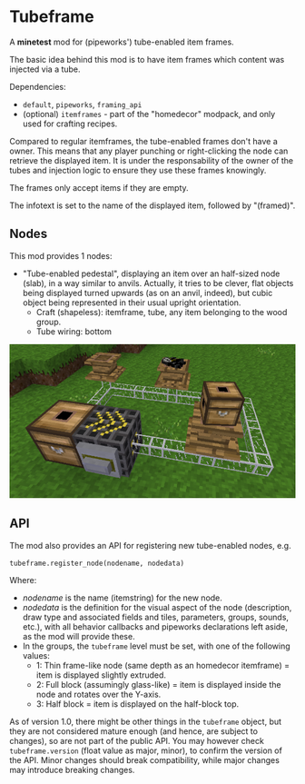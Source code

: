 # Tubeframe

A **minetest** mod for (pipeworks') tube-enabled item frames.

The basic idea behind this mod is to have item frames which content was injected
via a tube.

Dependencies:
- `default`, `pipeworks`, `framing_api`
- (optional) `itemframes` - part of the "homedecor" modpack, and only used for crafting recipes.

Compared to regular itemframes, the tube-enabled frames don't have a owner. This means that
any player punching or right-clicking the node can retrieve the displayed item. It is under
the responsability of the owner of the tubes and injection logic to ensure they use these 
frames knowingly.

The frames only accept items if they are empty.

The infotext is set to the name of the displayed item, followed by "(framed)".

## Nodes

This mod provides 1 nodes:
- "Tube-enabled pedestal", displaying an item over an half-sized node (slab), in a way similar to anvils. Actually, it tries to be clever, flat objects being displayed turned upwards (as on an anvil, indeed), but cubic object being represented in their usual upright orientation.
  - Craft (shapeless): itemframe, tube, any item belonging to the wood group.
  - Tube wiring: bottom

![Screenshot 1](screenshots/screenshot1.png)

## API

The mod also provides an API for registering new tube-enabled nodes, e.g.
```
tubeframe.register_node(nodename, nodedata)
```

Where:
- _nodename_ is the name (itemstring) for the new node.
- _nodedata_ is the definition for the visual aspect of the node (description, draw type and associated fields and tiles, parameters, groups, sounds, etc.), with all behavior callbacks and pipeworks declarations left aside, as the mod will provide these.
- In the groups, the `tubeframe` level must be set, with one of the following values:
  - 1: Thin frame-like node (same depth as an homedecor itemframe) = item is displayed slightly extruded.
  - 2: Full block (assumingly glass-like) = item is displayed inside the node and rotates over the Y-axis.
  - 3: Half block = item is displayed on the half-block top.

As of version 1.0, there might be other things in the `tubeframe` object, but they are not considered mature enough (and hence, are subject to changes), so are not part of the public API. You may however check `tubeframe.version` (float value as major, minor), to confirm the version of the API. Minor changes should break compatibility, while major changes may introduce breaking changes.
